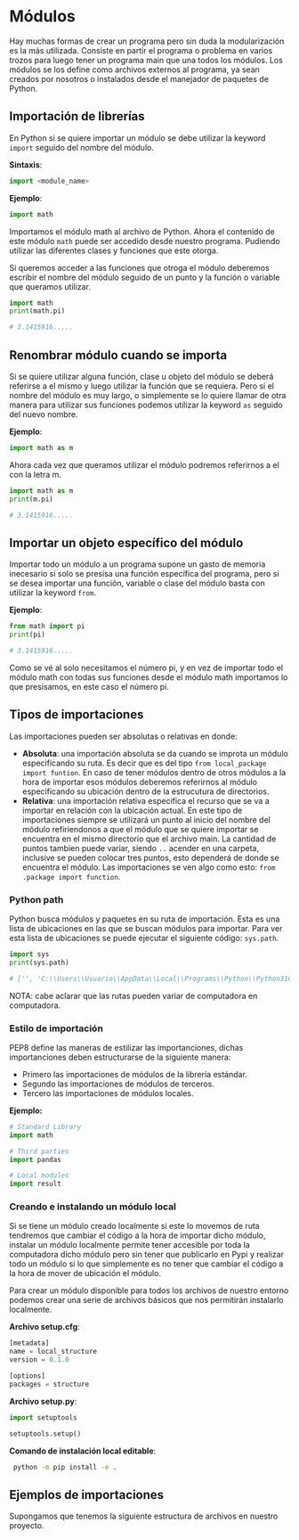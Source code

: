 # Módulos

Hay muchas formas de crear un programa pero sin duda la modularización es la más utilizada. Consiste en partir el programa o problema en varios trozos para luego tener un programa main que una todos los módulos. Los módulos se los define como archivos externos al programa, ya sean creados por nosotros o instalados desde el manejador de paquetes de Python.


## Importación de librerías

En Python si se quiere importar un módulo se debe utilizar la keyword `import` seguido del nombre del módulo.

**Sintaxis**:
```python
import <module_name>
```
**Ejemplo**:
```python
import math
```
Importamos el módulo math al archivo de Python. Ahora el contenido de este módulo `math` puede ser accedido desde nuestro programa. Pudiendo utilizar las diferentes clases y funciones que este otorga.

Si queremos acceder a las funciones que otroga el módulo deberemos escribir el nombre del módulo seguido de un punto y la función o variable que queramos utilizar.

```python
import math
print(math.pi)

# 3.1415916.....
```

## Renombrar módulo cuando se importa

Si se quiere utilizar alguna función, clase u objeto del módulo se deberá referirse a el mismo y luego utilizar la función que se requiera. Pero si el nombre del módulo es muy largo, o simplemente se lo quiere llamar de otra manera para utilizar sus funciones podemos utilizar la keyword `as` seguido del nuevo nombre.

**Ejemplo**:
```python
import math as m
```

Ahora cada vez que queramos utilizar el módulo podremos referirnos a el con la letra m.
```python
import math as m
print(m.pi)

# 3.1415916.....
```

## Importar un objeto específico del módulo

Importar todo un módulo a un programa supone un gasto de memoria inecesario si solo se presisa una función específica del programa, pero si se desea importar una función, variable o clase del módulo basta con utilizar la keyword `from`.

**Ejemplo**:
```python
from math import pi
print(pi)

# 3.1415916.....
```
Como se vé al solo necesitamos el número pi, y en vez de importar todo el módulo math con todas sus funciones desde el módulo math importamos lo que presisamos, en este caso el número pi.

## Tipos de importaciones

Las importaciones pueden ser absolutas o relativas en donde:
* **Absoluta**: una importación absoluta se da cuando se improta un módulo especificando su ruta. Es decir que es del tipo `from local_package import funtion`. En caso de tener módulos dentro de otros módulos a la hora de importar esos módulos deberemos referirnos al módulo especificando su ubicación dentro de la estrucutura de directorios.
* **Relativa**: una importación relativa especifica el recurso que se va a importar en relación con la ubicación actual. En este tipo de importaciones siempre se utilizará un punto al inicio del nombre del módulo refiriendonos a que el módulo que se quiere importar se encuentra en el mismo directorio que el archivo main. La cantidad de puntos tambien puede variar, siendo `..` acender en una carpeta, inclusive se pueden colocar tres puntos, esto dependerá de donde se encuentra el módulo. Las importaciones se ven algo como esto: `from .package import function`. 

### Python path

Python busca módulos y paquetes en su ruta de importación. Esta es una lista de ubicaciones en las que se buscan módulos para importar. Para ver esta lista de ubicaciones se puede ejecutar el siguiente código: `sys.path`.

```python
import sys
print(sys.path)

# ['', 'C:\\Users\\Usuario\\AppData\\Local\\Programs\\Python\\Python310\\Lib\\idlelib', 'C:\\Users\\Usuario\\AppData\\Local\\Programs\\Python\\Python310\\python310.zip', 'C:\\Users\\Usuario\\AppData\\Local\\Programs\\Python\\Python310\\DLLs', 'C:\\Users\\Usuario\\AppData\\Local\\Programs\\Python\\Python310\\lib', 'C:\\Users\\Usuario\\AppData\\Local\\Programs\\Python\\Python310', 'C:\\Users\\Usuario\\AppData\\Local\\Programs\\Python\\Python310\\lib\\site-packages']
```
NOTA: cabe aclarar que las rutas pueden variar de computadora en computadora.

### Estilo de importación

PEP8 define las maneras de estilizar las importanciones, dichas importanciones deben estructurarse de la siguiente manera:

* Primero las importaciones de módulos de la librería estándar.
* Segundo las importaciones de módulos de terceros.
* Tercero las importaciones de módulos locales.

**Ejemplo:**
```python
# Standard Library
import math

# Third parties
import pandas

# Local modules
import result
```

### Creando e instalando un módulo local

Si se tiene un módulo creado localmente si este lo movemos de ruta tendremos que cambiar el código a la hora de importar dicho módulo, instalar un módulo localmente permite tener accesible por toda la computadora dicho módulo pero sin tener que publicarlo en Pypi y realizar todo un módulo si lo que simplemente es no tener que cambiar el código a la hora de mover de ubicación el módulo.

Para crear un módulo disponible para todos los archivos de nuestro entorno podemos crear una serie de archivos básicos que nos permitirán instalarlo localmente.

**Archivo setup.cfg**:
```python
[metadata]
name = local_structure
version = 0.1.0

[options]
packages = structure
```


**Archivo setup.py**:
```python
import setuptools

setuptools.setup()
```

**Comando de instalación local editable**:
```bash
 python -m pip install -e .
```

## Ejemplos de importaciones

Supongamos que tenemos la siguiente estructura de archivos en nuestro proyecto.

```bash

```

